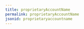 ```yaml
---
title: proprietaryAccountName
permalink: proprietaryAccountName
jsonid: proprietaryaccountname
---
```

